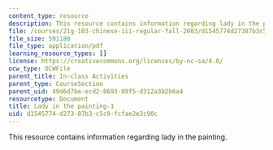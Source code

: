```yaml
---
content_type: resource
description: This resource contains information regarding lady in the painting.
file: /courses/21g-103-chinese-iii-regular-fall-2003/d1545774d27387b3c5c9fcfae2e2c90c_MIT21G_103F03_painting1.pdf
file_size: 591180
file_type: application/pdf
learning_resource_types: []
license: https://creativecommons.org/licenses/by-nc-sa/4.0/
ocw_type: OCWFile
parent_title: In-class Activities
parent_type: CourseSection
parent_uid: 49d6d7be-ecd2-8693-09f5-d312a3b2b6a4
resourcetype: Document
title: Lady in the painting-1
uid: d1545774-d273-87b3-c5c9-fcfae2e2c90c
---
```

This resource contains information regarding lady in the painting.